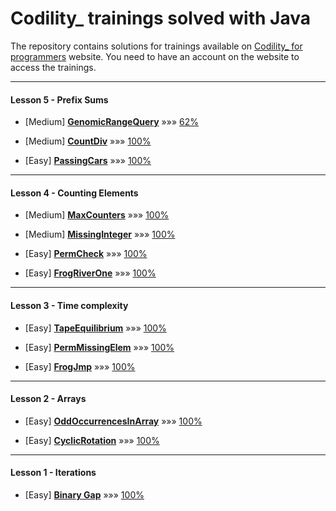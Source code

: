 # Codility_ trainings solved with Java

The repository contains solutions for trainings available on [Codility_ for programmers](https://app.codility.com/programmers/) website.
You need to have an account on the website to access the trainings.

---

#### Lesson 5 - Prefix Sums

* [Medium] [**GenomicRangeQuery**](https://app.codility.com/programmers/lessons/5-prefix_sums/genomic_range_query/)
&#187;&#187;&#187; [62%](https://app.codility.com/demo/results/trainingCQ72PD-K7K/)

* [Medium] [**CountDiv**](https://app.codility.com/programmers/lessons/5-prefix_sums/count_div/)
&#187;&#187;&#187; [100%](https://app.codility.com/demo/results/trainingSV2FU8-KDN/)

* [Easy] [**PassingCars**](https://app.codility.com/programmers/lessons/5-prefix_sums/passing_cars/)
&#187;&#187;&#187; [100%](https://app.codility.com/demo/results/trainingDMCHJG-YZS/)

---

#### Lesson 4 - Counting Elements

* [Medium] [**MaxCounters**](https://app.codility.com/programmers/lessons/4-counting_elements/max_counters/)
&#187;&#187;&#187; [100%](https://app.codility.com/demo/results/training65HQ5K-YU8/)

* [Medium] [**MissingInteger**](https://app.codility.com/programmers/lessons/4-counting_elements/missing_integer/)
&#187;&#187;&#187; [100%](https://app.codility.com/demo/results/trainingE7KVYR-AT6/)

* [Easy] [**PermCheck**](https://app.codility.com/programmers/lessons/4-counting_elements/perm_check/)
&#187;&#187;&#187; [100%](https://app.codility.com/demo/results/trainingG4EEYR-45C/)

* [Easy] [**FrogRiverOne**](https://app.codility.com/programmers/lessons/4-counting_elements/frog_river_one/)
&#187;&#187;&#187; [100%](https://app.codility.com/demo/results/training2VB6NC-N6F/)

---

#### Lesson 3 - Time complexity

* [Easy] [**TapeEquilibrium**](https://app.codility.com/programmers/lessons/3-time_complexity/tape_equilibrium/)
&#187;&#187;&#187; [100%](https://app.codility.com/demo/results/trainingH7MBPN-W3S/)

* [Easy] [**PermMissingElem**](https://app.codility.com/programmers/lessons/3-time_complexity/perm_missing_elem/)
&#187;&#187;&#187; [100%](https://app.codility.com/demo/results/trainingBTJD9Z-W4N/)

* [Easy] [**FrogJmp**](https://app.codility.com/programmers/lessons/3-time_complexity/frog_jmp/)
&#187;&#187;&#187; [100%](https://app.codility.com/demo/results/trainingBK4T5A-HMN/)

---

#### Lesson 2 - Arrays

* [Easy] [**OddOccurrencesInArray**](https://app.codility.com/programmers/lessons/2-arrays/odd_occurrences_in_array/)
&#187;&#187;&#187; [100%](https://app.codility.com/demo/results/trainingWGVW27-ARD/)

* [Easy] [**CyclicRotation**](https://app.codility.com/programmers/lessons/2-arrays/cyclic_rotation/)
&#187;&#187;&#187; [100%](https://app.codility.com/demo/results/trainingS89XVE-JC8/)

---

#### Lesson 1 - Iterations

* [Easy] [**Binary Gap**](https://app.codility.com/programmers/lessons/1-iterations/binary_gap/)
&#187;&#187;&#187; [100%](https://app.codility.com/demo/results/trainingRGB3DM-MSZ/)
